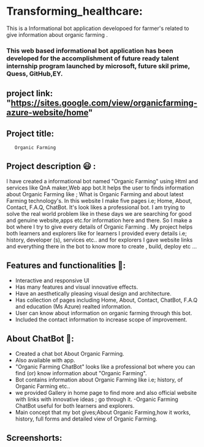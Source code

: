 # Transforming_healthcare:
This is a Informational bot application developoed for farmer's related to give information about organic farming .

### This web based informational bot application has been developed for the accomplishment of future ready talent internship program launched by microsoft, future skil prime, Quess, GitHub,EY.

## project link: "https://sites.google.com/view/organicfarming-azure-website/home"


## Project title:
       Organic Farming
    
   
## Project description 😃 :

I have created a informational bot named "Organic Farming" using Html and services like QnA maker,Web app bot.It helps the user to finds information about Organic Farming like ; What is Organic Farming and about latest Farming technology's. In this website I make five pages i.e; Home, About, Contact, F.A.Q, ChatBot. It's look likes a professional bot. I am trying to solve the real world problem like in these days we are searching for good and genuine website,apps etc.for information here and there. So I make a bot where I try to give every details of Organic Farming . My project helps both learners and explorers like for learners I provided every details i.e; history, developer (s), services etc.. and for explorers I gave website links and everything there in the bot to know more to create , build, deploy etc ...

## Features and functionalities 🧐:
- Interactive and responsive UI
- Has many features and visual innovative effects.
- Have an aesthetically pleasing visual design and architecture.
- Has collection of pages including Home, About, Contact, ChatBot, F.A.Q and education (Ms Azure) realted information.
- User can know about information on organic farming through this bot.
- Included the contact information to increase scope of improvement.
## About ChatBot 💬:
- Created a chat bot About Organic Farming.
- Also available with app.
- "Organic Farming ChatBot" looks like a professional bot where you can find (or) know information about "Organic Farming".
- Bot contains information about Organic Farming like i.e; history, of Organic Farming etc..
- we provided Gallery in home page to find more and also official website with links with innovative ideas ; go through it.
-Organic Farming ChatBot useful for both learners and explorers.
- Main concept that my bot gives;About Organic Farming,how it works, history, full forms and detailed view of Organic Farming.
## Screenshorts:
